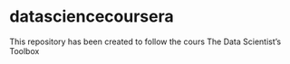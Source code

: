 # datasciencecoursera
This repository has been created to follow the cours The Data Scientist’s Toolbox
